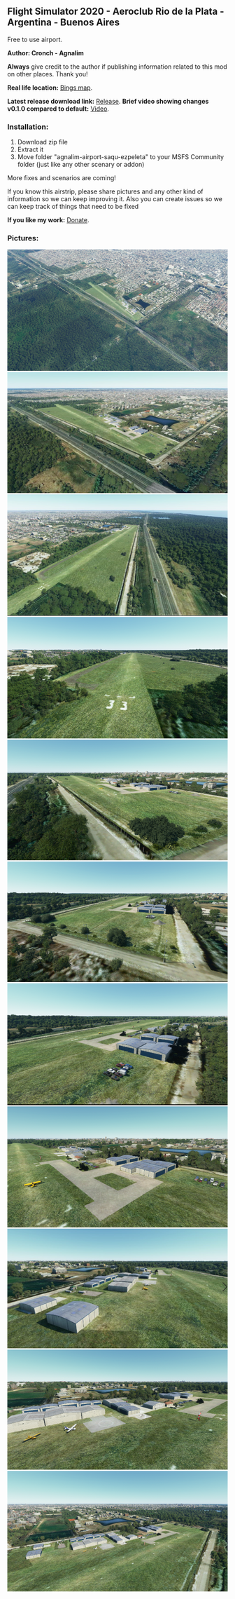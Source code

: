 ## Flight Simulator 2020 - Aeroclub Rio de la Plata - Argentina - Buenos Aires

Free to use airport.

**Author: Cronch - Agnalim**

**Always** give credit to the author if publishing information related to this mod on other places. Thank you!

**Real life location:** [Bings map](https://www.bing.com/maps?osid=a9a12c7f-25f0-4d94-af79-ad4791eb2d5a&cp=-34.745394~-58.205139&lvl=18&style=h&v=2&sV=2&form=S00027).

**Latest release download link:** [Release](https://github.com/Cronch/fs2020-saqu-scenary/releases/download/0.2.0/saqu-ezp-agnalim-0.2.0.zip). 
**Brief video showing changes v0.1.0 compared to default:** [Video](https://www.youtube.com/watch?v=vgfBa01RB9M). 

### Installation:

1. Download zip file
2. Extract it
3. Move folder "agnalim-airport-saqu-ezpeleta" to your MSFS Community folder (just like any other scenary or addon)

More fixes and scenarios are coming!

If you know this airstrip, please share pictures and any other kind of information so we can keep improving it. Also you can create issues so we can keep track of things that need to be fixed

**If you like my work:** [Donate](https://paypal.me/GastonLeonardoG). 

### Pictures:
<img src="Annotation%202020-09-02%20111640.png" class="img-responsive" alt="">
<img src="Annotation%202020-09-02%20111740.png" class="img-responsive" alt="">
<img src="Annotation%202020-09-02%20111757.png" class="img-responsive" alt="">
<img src="Annotation%202020-09-02%20111809.png" class="img-responsive" alt="">
<img src="Annotation%202020-09-02%20111821.png" class="img-responsive" alt="">
<img src="Annotation%202020-09-02%20111833.png" class="img-responsive" alt="">
<img src="Annotation%202020-09-02%20111845.png" class="img-responsive" alt="">
<img src="Annotation%202020-09-02%20111858.png" class="img-responsive" alt="">
<img src="Annotation%202020-09-02%20111910.png" class="img-responsive" alt="">
<img src="Annotation%202020-09-02%20111921.png" class="img-responsive" alt="">
<img src="Annotation%202020-09-02%20111934.png" class="img-responsive" alt="">
